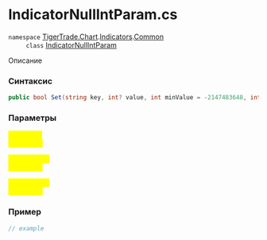 
# IndicatorNullIntParam.cs
`namespace` [TigerTrade.Chart](../../../../../TigerTrade.Chart.md).[Indicators](../../../../../TigerTrade.Chart/Indicators.md).[Common](../../../../../TigerTrade.Chart/Indicators/Common.md)  
&nbsp;&nbsp;&nbsp;&nbsp;&nbsp;&nbsp;&nbsp;&nbsp;&nbsp;`class` [IndicatorNullIntParam](../../IndicatorNullIntParam.cs.md)

Описание

### Синтаксис
```csharp
public bool Set(string key, int? value, int minValue = -2147483648, int maxValue = 2147483647)
```
### Параметры  
<mark style="color:yellow;">`key` *`string`*  
 *Описание*  
  
<mark style="color:yellow;">`minValue` *`int`*  
 *Описание*  
  
<mark style="color:yellow;">`maxValue` *`int`*  
 *Описание*  
  


### Пример  
```csharp
// example
```
                    
                    